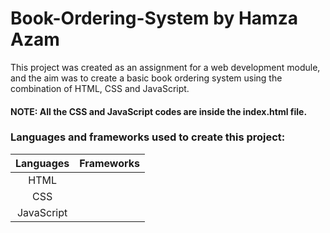 # Book-Ordering-System by Hamza Azam
This project was created as an assignment for a web development module, and the aim was to create a basic book ordering system using the combination of HTML, CSS and JavaScript.

#### NOTE: All the CSS and JavaScript codes are inside the index.html file.
### Languages and frameworks used to create this project:
| Languages | Frameworks
|:----------:|:----------:|
| HTML       |            |
| CSS        |            |
| JavaScript |            |
